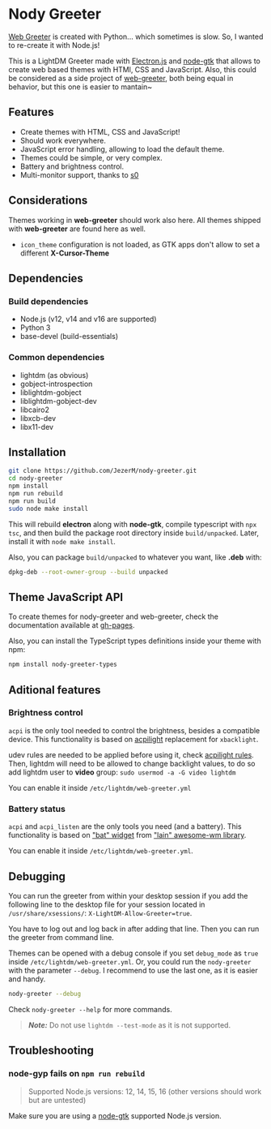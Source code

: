 # Nody Greeter

[Web Greeter][web-greeter] is created with Python... which sometimes is slow. So, I wanted to re-create it with Node.js!

This is a LightDM Greeter made with [Electron.js][Electron] and [node-gtk][node-gtk] that allows to create web based themes with HTMl, CSS and JavaScript. Also, this could be considered as a side project of [web-greeter][web-greeter], both being equal in behavior, but this one is easier to mantain~

## Features

- Create themes with HTML, CSS and JavaScript!
- Should work everywhere.
- JavaScript error handling, allowing to load the default theme.
- Themes could be simple, or very complex.
- Battery and brightness control.
- Multi-monitor support, thanks to [s0](https://github.com/s0)

## Considerations

Themes working in **web-greeter** should work also here. All themes shipped with **web-greeter** are found here as well.

- `icon_theme` configuration is not loaded, as GTK apps don't allow to set a different **X-Cursor-Theme**

## Dependencies

### Build dependencies

- Node.js (v12, v14 and v16 are supported)
- Python 3
- base-devel (build-essentials)

### Common dependencies

- lightdm (as obvious)
- gobject-introspection
- liblightdm-gobject
- liblightdm-gobject-dev
- libcairo2
- libxcb-dev
- libx11-dev

## Installation

```sh
git clone https://github.com/JezerM/nody-greeter.git
cd nody-greeter
npm install
npm run rebuild
npm run build
sudo node make install
```

This will rebuild **electron** along with **node-gtk**, compile typescript with `npx tsc`, and then build the package root directory inside `build/unpacked`. Later, install it with `node make install`.

Also, you can package `build/unpacked` to whatever you want, like **.deb** with:
```sh
dpkg-deb --root-owner-group --build unpacked
```

## Theme JavaScript API

To create themes for nody-greeter and web-greeter, check the documentation available at [gh-pages][gh-pages].

Also, you can install the TypeScript types definitions inside your theme with npm:

```sh
npm install nody-greeter-types
```

## Aditional features

### Brightness control
`acpi` is the only tool needed to control the brightness, besides a compatible device. This functionality is based on [acpilight][acpilight] replacement for `xbacklight`.

udev rules are needed to be applied before using it, check [acpilight rules][acpilight_rules]. Then, lightdm will need to be allowed to change backlight values, to do so add lightdm user to **video** group: `sudo usermod -a -G video lightdm`

You can enable it inside `/etc/lightdm/web-greeter.yml`

### Battery status
`acpi` and `acpi_listen` are the only tools you need (and a battery). This functionality is based on ["bat" widget][bat_widget] from ["lain" awesome-wm library][lain].

You can enable it inside `/etc/lightdm/web-greeter.yml`.

## Debugging
You can run the greeter from within your desktop session if you add the following line to the desktop file for your session located in `/usr/share/xsessions/`: `X-LightDM-Allow-Greeter=true`.

You have to log out and log back in after adding that line. Then you can run the greeter from command line.

Themes can be opened with a debug console if you set `debug_mode` as `true` inside `/etc/lightdm/web-greeter.yml`. Or, you could run the `nody-greeter` with the parameter `--debug`. I recommend to use the last one, as it is easier and handy.

```sh
nody-greeter --debug
```

Check `nody-greeter --help` for more commands.

> ***Note:*** Do not use `lightdm --test-mode` as it is not supported.

## Troubleshooting

### node-gyp fails on `npm run rebuild`

> Supported Node.js versions: 12, 14, 15, 16 (other versions should work but are untested)

Make sure you are using a [node-gtk][node-gtk] supported Node.js version.


[web-greeter]: https://github.com/JezerM/web-greeter "Web Greeter"
[nody-greeter-types]: https://github.com/JezerM/nody-greeter-types "nody-greeter-types" 
[gh-pages]: https://jezerm.github.io/web-greeter/ "API Documentation"
[acpilight]: https://gitlab.com/wavexx/acpilight/ "acpilight"
[acpilight_rules]: https://gitlab.com/wavexx/acpilight/-/blob/master/90-backlight.rules "udev rules"
[bat_widget]: https://github.com/lcpz/lain/blob/master/widget/bat.lua "Battery widget"
[lain]: https://github.com/lcpz/lain "Lain awesome library"
[Electron]: https://www.electronjs.org "Electron"
[node-gtk]: https://github.com/romgrk/node-gtk "Node GTK"
